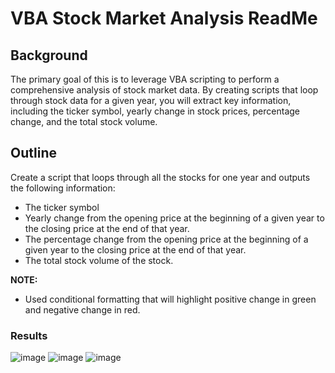 # VBA Stock Market Analysis ReadMe

## Background
The primary goal of this is to leverage VBA scripting to perform a comprehensive analysis of stock market data. By creating scripts that loop through stock data for a given year, you will extract key information, including the ticker symbol, yearly change in stock prices, percentage change, and the total stock volume. 

## Outline
Create a script that loops through all the stocks for one year and outputs the following information:

- The ticker symbol
- Yearly change from the opening price at the beginning of a given year to the closing price at the end of that year.
- The percentage change from the opening price at the beginning of a given year to the closing price at the end of that year.
- The total stock volume of the stock.

**NOTE:**
- Used conditional formatting that will highlight positive change in green and negative change in red.

### Results

![image](https://github.com/AlexanderMBates/VBA-challenge/assets/132245052/087f3b3e-1950-4238-8653-98bf5bea6fa7)
![image](https://github.com/AlexanderMBates/VBA-challenge/assets/132245052/a2beca66-3d53-4c17-b7f2-5338f4905b02)
![image](https://github.com/AlexanderMBates/VBA-challenge/assets/132245052/6fa8cb3d-395f-4d4e-b516-2a86cf385ed4)
